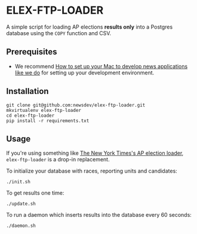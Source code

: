 # ELEX-FTP-LOADER

A simple script for loading AP elections **results only** into a Postgres database using the `COPY` function and CSV.

## Prerequisites

* We recommend [How to set up your Mac to develop news applications like we do](http://blog.apps.npr.org/2013/06/06/how-to-setup-a-developers-environment.html) for setting up your development environment.


## Installation

```
git clone git@github.com:newsdev/elex-ftp-loader.git
mkvirtualenv elex-ftp-loader
cd elex-ftp-loader
pip install -r requirements.txt
```

## Usage

If you're using something like [The New York Times's AP election loader](https://github.com/newsdev/elex-loader), `elex-ftp-loader` is a drop-in replacement.

To initialize your database with races, reporting units and candidates:

```
./init.sh
```

To get results one time:

```
./update.sh
```

To run a daemon which inserts results into the database every 60 seconds:

```
./daemon.sh
```